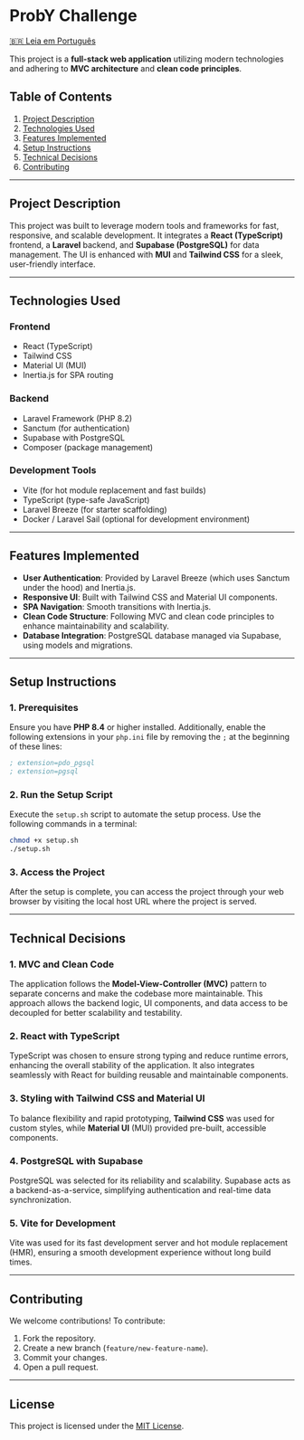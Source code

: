 
# ProbY Challenge

[🇧🇷 Leia em Português](README.pt.md)

This project is a **full-stack web application** utilizing modern technologies and adhering to **MVC architecture** and **clean code principles**.

## **Table of Contents**
1. [Project Description](#project-description)
2. [Technologies Used](#technologies-used)
3. [Features Implemented](#features-implemented)
4. [Setup Instructions](#setup-instructions)
5. [Technical Decisions](#technical-decisions)
6. [Contributing](#contributing)

---

## **Project Description**

This project was built to leverage modern tools and frameworks for fast, responsive, and scalable development. It integrates a **React (TypeScript)** frontend, a **Laravel** backend, and **Supabase (PostgreSQL)** for data management. The UI is enhanced with **MUI** and **Tailwind CSS** for a sleek, user-friendly interface.

---

## **Technologies Used**

### **Frontend**
- React (TypeScript)
- Tailwind CSS
- Material UI (MUI)
- Inertia.js for SPA routing

### **Backend**
- Laravel Framework (PHP 8.2)
- Sanctum (for authentication)
- Supabase with PostgreSQL
- Composer (package management)

### **Development Tools**
- Vite (for hot module replacement and fast builds)
- TypeScript (type-safe JavaScript)
- Laravel Breeze (for starter scaffolding)
- Docker / Laravel Sail (optional for development environment)

---

## **Features Implemented**

- **User Authentication**: Provided by Laravel Breeze (which uses Sanctum under the hood) and Inertia.js.
- **Responsive UI**: Built with Tailwind CSS and Material UI components.
- **SPA Navigation**: Smooth transitions with Inertia.js.
- **Clean Code Structure**: Following MVC and clean code principles to enhance maintainability and scalability.
- **Database Integration**: PostgreSQL database managed via Supabase, using models and migrations.

---

## **Setup Instructions**

### **1. Prerequisites**
Ensure you have **PHP 8.4** or higher installed. Additionally, enable the following extensions in your `php.ini` file by removing the `;` at the beginning of these lines:

```ini
; extension=pdo_pgsql
; extension=pgsql
```

### **2. Run the Setup Script**
Execute the `setup.sh` script to automate the setup process. Use the following commands in a terminal:

```bash
chmod +x setup.sh
./setup.sh
```

### **3. Access the Project**
After the setup is complete, you can access the project through your web browser by visiting the local host URL where the project is served.

---

## **Technical Decisions**

### **1. MVC and Clean Code**
The application follows the **Model-View-Controller (MVC)** pattern to separate concerns and make the codebase more maintainable. This approach allows the backend logic, UI components, and data access to be decoupled for better scalability and testability.

### **2. React with TypeScript**
TypeScript was chosen to ensure strong typing and reduce runtime errors, enhancing the overall stability of the application. It also integrates seamlessly with React for building reusable and maintainable components.

### **3. Styling with Tailwind CSS and Material UI**
To balance flexibility and rapid prototyping, **Tailwind CSS** was used for custom styles, while **Material UI** (MUI) provided pre-built, accessible components.

### **4. PostgreSQL with Supabase**
PostgreSQL was selected for its reliability and scalability. Supabase acts as a backend-as-a-service, simplifying authentication and real-time data synchronization.

### **5. Vite for Development**
Vite was used for its fast development server and hot module replacement (HMR), ensuring a smooth development experience without long build times.

---

## **Contributing**

We welcome contributions! To contribute:

1. Fork the repository.
2. Create a new branch (`feature/new-feature-name`).
3. Commit your changes.
4. Open a pull request.

---

## **License**

This project is licensed under the [MIT License](LICENSE).
